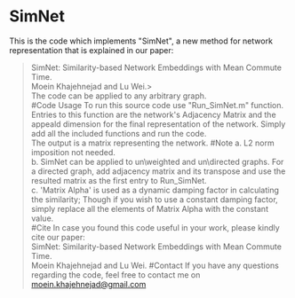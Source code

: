 # SimNet
This is the code which implements "SimNet", a new method for network representation that is explained in our paper:  
>SimNet: Similarity-based Network Embeddings with Mean Commute Time.  
>Moein Khajehnejad and Lu Wei.>  
The code can be applied to any arbitrary graph.  
#Code Usage
To run this source code use "Run_SimNet.m" function. Entries to this function are the network's Adjacency Matrix and the appeald dimension for the final representation of the network. Simply add all the included functions and run the code.  
The output is a matrix representing the network.
#Note
a. L2 norm imposition not needed.  
b. SimNet can be applied to un\weighted and un\directed graphs. For a directed graph, add adjacency matrix and its transpose and use the resulted matrix as the first entry to Run_SimNet.  
c. 'Matrix Alpha' is used as a dynamic damping factor in calculating the similarity; Though if you wish to use a constant damping factor, simply replace all the elements of Matrix Alpha with the constant value.  
#Cite
In case you found this code useful in your work, please kindly cite our paper:  
SimNet: Similarity-based Network Embeddings with Mean Commute Time.  
Moein Khajehnejad and Lu Wei.
#Contact
If you have any questions regarding the code, feel free to contact me on moein.khajehnejad@gmail.com
